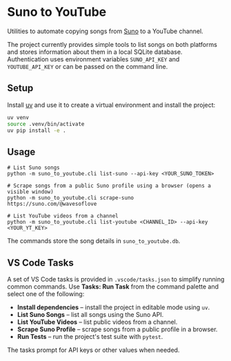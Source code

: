 # Suno to YouTube

Utilities to automate copying songs from [Suno](https://suno.ai/) to a YouTube channel.

The project currently provides simple tools to list songs on both platforms and
stores information about them in a local SQLite database. Authentication uses
environment variables `SUNO_API_KEY` and `YOUTUBE_API_KEY` or can be passed on
the command line.

## Setup

Install [uv](https://github.com/astral-sh/uv) and use it to create a virtual
environment and install the project:

```bash
uv venv
source .venv/bin/activate
uv pip install -e .
```

## Usage

```
# List Suno songs
python -m suno_to_youtube.cli list-suno --api-key <YOUR_SUNO_TOKEN>

# Scrape songs from a public Suno profile using a browser (opens a visible window)
python -m suno_to_youtube.cli scrape-suno https://suno.com/@wavesoflove

# List YouTube videos from a channel
python -m suno_to_youtube.cli list-youtube <CHANNEL_ID> --api-key <YOUR_YT_KEY>
```

The commands store the song details in `suno_to_youtube.db`.

## VS Code Tasks

A set of VS Code tasks is provided in `.vscode/tasks.json` to simplify running
common commands. Use **Tasks: Run Task** from the command palette and select
one of the following:

- **Install dependencies** – install the project in editable mode using `uv`.
- **List Suno Songs** – list all songs using the Suno API.
- **List YouTube Videos** – list public videos from a channel.
- **Scrape Suno Profile** – scrape songs from a public profile in a browser.
- **Run Tests** – run the project's test suite with `pytest`.

The tasks prompt for API keys or other values when needed.
